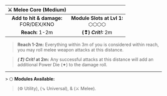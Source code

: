 
|          ⚔ Melee Core (Medium)          |                                    |
| :-------------------------------------: | :--------------------------------: |
| **Add to hit & damage:**<br>FOR/DEX/KNO | **Module Slots at Lvl 1:**<br>⬡⬡⬡⬡ |
|             **Reach:** 1-2m             |        **(❢) *Crit!:*** 2m         |

>**Reach 1-2m:** Everything within 3m of you is considered within reach, you may roll melee weapon attacks at this distance.  

>***(❢) Crit!* at 2m:** Any successful attacks at this distance will add an additional Power Die (✦) to the damage roll.

---

\> ⬡ **Modules Available:**  
>(⚙ Utility), (⇘ Universal), & (⚔ Melee).
